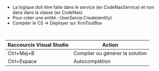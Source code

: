 - La logique doit être faite dans le service (ex CodeNasService) et non dans dans la classe (ex CodeNas)
- Pour créer une entité : UserSercie.Create(entity)
- Compiler le CS => Déployer sur XrmToolBox
<br>

| Raccourcis Visual Studio | Action |
|-----------|-----------|
| Ctrl+Maj+B | Compiler ou générer la solution |
| Ctrl+Espace | Autocomplétion |
